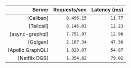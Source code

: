 <!-- PERFORMANCE_RESULTS_START -->

| Server | Requests/sec | Latency (ms) |
|--------:|--------------:|--------------:|
| [Caliban] | `8,496.15` | `11.77` |
| [Tailcall] | `8,146.03` | `12.23` |
| [async-graphql] | `7,751.97` | `12.90` |
| [Gqlgen] | `2,187.34` | `47.30` |
| [Apollo GraphQL] | `1,820.07` | `54.87` |
| [Netflix DGS] | `1,354.82` | `79.02` |

<!-- PERFORMANCE_RESULTS_END -->
